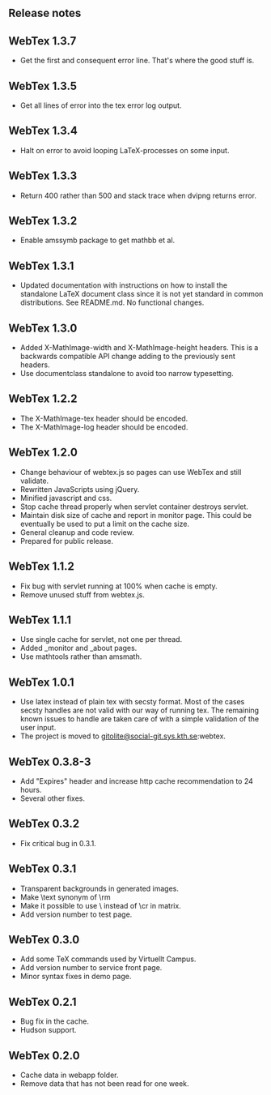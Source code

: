 Release notes
-------------

## WebTex 1.3.7

* Get the first and consequent error line. That's where the good stuff is.

## WebTex 1.3.5

* Get all lines of error into the tex error log output.

## WebTex 1.3.4

* Halt on error to avoid looping LaTeX-processes on some input.

## WebTex 1.3.3

* Return 400 rather than 500 and stack trace when dvipng returns error.

## WebTex 1.3.2

* Enable amssymb package to get mathbb et al.

## WebTex 1.3.1

* Updated documentation with instructions on how to install the standalone
  LaTeX document class since it is not yet standard in common distributions.
  See README.md. No functional changes.

## WebTex 1.3.0

* Added X-MathImage-width and X-MathImage-height headers. This is a 
  backwards compatible API change adding to the previously sent headers.
* Use documentclass standalone to avoid too narrow typesetting.

## WebTex 1.2.2

* The X-MathImage-tex header should be encoded.
* The X-MathImage-log header should be encoded.

## WebTex 1.2.0

* Change behaviour of webtex.js so pages can use WebTex and still validate.
* Rewritten JavaScripts using jQuery.
* Minified javascript and css.
* Stop cache thread properly when servlet container destroys servlet.
* Maintain disk size of cache and report in monitor page. This could be
  eventually be used to put a limit on the cache size.
* General cleanup and code review.
* Prepared for public release.

## WebTex 1.1.2

* Fix bug with servlet running at 100% when cache is empty.
* Remove unused stuff from webtex.js.

## WebTex 1.1.1

* Use single cache for servlet, not one per thread.
* Added _monitor and _about pages.
* Use mathtools rather than amsmath.

## WebTex 1.0.1

* Use latex instead of plain tex with secsty format. Most of the cases
  secsty handles are not valid with our way of running tex. The remaining
  known issues to handle are taken care of with a simple validation of
  the user input.
* The project is moved to gitolite@social-git.sys.kth.se:webtex.

## WebTex 0.3.8-3

* Add "Expires" header and increase http cache recommendation to 24 hours.
* Several other fixes.

## WebTex 0.3.2

* Fix critical bug in 0.3.1. 

## WebTex 0.3.1

* Transparent backgrounds in generated images.
* Make \text synonym of \rm
* Make it possible to use \\ instead of \cr in matrix.
* Add version number to test page.

## WebTex 0.3.0

* Add some TeX commands used by Virtuellt Campus. 
* Add version number to service front page.
* Minor syntax fixes in demo page.

## WebTex 0.2.1

* Bug fix in the cache.
* Hudson support.

## WebTex 0.2.0

* Cache data in webapp folder.
* Remove data that has not been read for one week.

